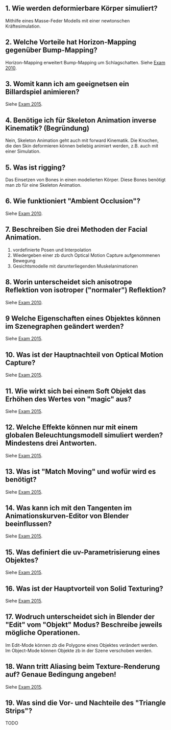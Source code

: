 ## 1. Wie werden deformierbare Körper simuliert?

Mithilfe eines Masse-Feder Modells mit einer newtonschen Kräftesimulation.

## 2. Welche Vorteile hat Horizon-Mapping gegenüber Bump-Mapping?

Horizon-Mapping erweitert Bump-Mapping um Schlagschatten. Siehe [Exam 2010](https://github.com/thomaseizinger/cga-example-exams-answers/blob/master/exam-2010.md#23-womit-kann-ich-bump-mapping-um-schlagschatten-erg%C3%A4nzen).

## 3. Womit kann ich am geeignetsen ein Billardspiel animieren?

Siehe [Exam 2015](https://github.com/thomaseizinger/cga-example-exams-answers/blob/master/exam-2015.md#4-womit-kann-ich-am-geeignetsten-ein-billardspiel-animieren).

## 4. Benötige ich für Skeleton Animation inverse Kinematik? (Begründung)

Nein, Skeleton Animation geht auch mit forward Kinematik. Die Knochen, die den Skin deformieren können beliebig animiert werden, z.B. auch mit einer Simulation.

## 5. Was ist rigging?

Das Einsetzen von Bones in einen modelierten Körper. Diese Bones benötigt man zb für eine Skeleton Animation.

## 6. Wie funktioniert "Ambient Occlusion"?

Siehe [Exam 2010](https://github.com/thomaseizinger/cga-example-exams-answers/blob/master/exam-2010.md#1-wie-funktioniert-ambient-occlusion).

## 7. Beschreiben Sie drei Methoden der Facial Animation.

1. vordefinierte Posen und Interpolation
2. Wiedergeben einer zb durch Optical Motion Capture aufgenommenen Bewegung
3. Gesichtsmodelle mit darunterliegenden Muskelanimationen

## 8. Worin unterscheidet sich anisotrope Reflektion von isotroper ("normaler") Reflektion?

Siehe [Exam 2010](https://github.com/thomaseizinger/cga-example-exams-answers/blob/master/exam-2010.md#25-wieso-reflektieren-manche-gegenst%C3%A4nde-anisotrop-nicht-isotrop).

## 9 Welche Eigenschaften eines Objektes können im Szenegraphen geändert werden?

Siehe [Exam 2015](https://github.com/thomaseizinger/cga-example-exams-answers/blob/master/exam-2015.md#15-welche-eigenschaften-eines-objekts-k%C3%B6nnen-im-szenegraphen-ge%C3%A4ndert-werden).

## 10. Was ist der Hauptnachteil von Optical Motion Capture?

Siehe [Exam 2015](https://github.com/thomaseizinger/cga-example-exams-answers/blob/master/exam-2015.md#6-wann-versagt-optical-motion-capture).

## 11. Wie wirkt sich bei einem Soft Objekt das Erhöhen des Wertes von "magic" aus?

Siehe [Exam 2015](https://github.com/thomaseizinger/cga-example-exams-answers/blob/master/exam-2015.md#1-wie-wirkt-sich-bei-einem-soft-object-das-erh%C3%B6hen-des-wertes-von-magic-aus).

## 12. Welche Effekte können nur mit einem globalen Beleuchtungsmodell simuliert werden? Mindestens drei Antworten.

Siehe [Exam 2015](https://github.com/thomaseizinger/cga-example-exams-answers/blob/master/exam-2015.md#17-welche-effekte-k%C3%B6nnen-nur-mit-einem-globalen-beleuchtungsmodell-simuliert-werden-mindesten-drei-antworten).

## 13. Was ist "Match Moving" und wofür wird es benötigt?

Siehe [Exam 2015](https://github.com/thomaseizinger/cga-example-exams-answers/blob/master/exam-2015.md#16-was-ist-match-moving-und-wof%C3%BCr-wird-es-ben%C3%B6tigt).

## 14. Was kann ich mit den Tangenten im Animationskurven-Editor von Blender beeinflussen?

Siehe [Exam 2015](https://github.com/thomaseizinger/cga-example-exams-answers/blob/master/exam-2015.md#2-was-kann-ich-mit-den-tangenten-im-animationskurven-editor-von-blender-beeinflussen).

## 15. Was definiert die uv-Parametrisierung eines Objektes?

Siehe [Exam 2015](https://github.com/thomaseizinger/cga-example-exams-answers/blob/master/exam-2015.md#12-was-definiert-die-uv-parametrisierung-eines-objektes).

## 16. Was ist der Hauptvorteil von Solid Texturing?

Siehe [Exam 2015](https://github.com/thomaseizinger/cga-example-exams-answers/blob/master/exam-2015.md#14-was-ist-der-hauptvorteil-von-solid-texturing).

## 17. Wodruch unterscheidet sich in Blender der "Edit" vom "Objekt" Modus? Beschreibe jeweils mögliche Operationen.

Im Edit-Mode können zb die Polygone eines Objektes verändert werden.  
Im Object-Mode können Objekte zb in der Szene verschoben werden.

## 18. Wann tritt Aliasing beim Texture-Renderung auf? Genaue Bedingung angeben!

Siehe [Exam 2015](https://github.com/thomaseizinger/cga-example-exams-answers/blob/master/exam-2015.md#11-wann-tritt-aliasing-beim-texture-rendering-auf-genaue-bedingung-geben).

## 19. Was sind die Vor- und Nachteile des "Triangle Strips"?

TODO
